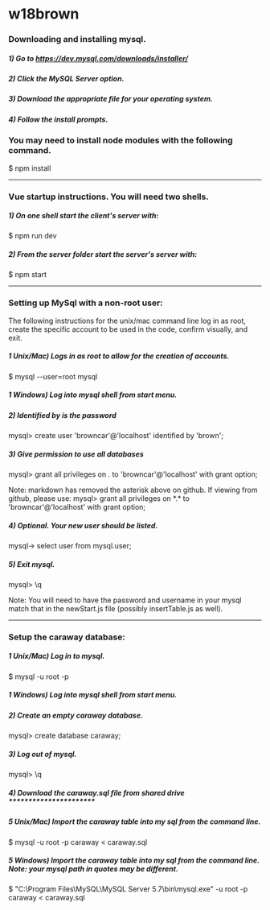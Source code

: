 # w18brown

### Downloading and installing mysql.

##### 1) Go to https://dev.mysql.com/downloads/installer/

##### 2) Click the MySQL Server option.

##### 3) Download the appropriate file for your operating system.

##### 4) Follow the install prompts.

### You may need to install node modules with the following command.
  
  $ npm install

----------------------------

### Vue startup instructions. You will need two shells.  

##### 1) On one shell start the client's server with:

  $ npm run dev

##### 2) From the server folder start the server's server with:

  $ npm start

----------------------------
### Setting up MySql with a non-root user:

  The following instructions for the unix/mac command line log in as root, create the specific account to be used in the code, confirm visually, and exit.

##### 1 Unix/Mac) Logs in as root to allow for the creation of accounts.
  
  $ mysql --user=root mysql  

##### 1 Windows) Log into mysql shell from start menu.
    
##### 2) Identified by is the password
  
  mysql> create user 'browncar'@'localhost' identified by 'brown'; 
  
##### 3) Give permission to use all databases
  
  mysql> grant all privileges on *.* to 'browncar'@'localhost' with grant option;  
  
  Note: markdown has removed the asterisk above on github.  If viewing from github, please use:
  mysql> grant all privileges on \*.\* to 'browncar'@'localhost' with grant option;

##### 4) Optional. Your new user should be listed.
  
  mysql-> select user from mysql.user;  

##### 5) Exit mysql.

  mysql> \q 

  Note: You will need to have the password and username in your mysql match that in the newStart.js file (possibly insertTable.js as well). 
  
----------------------------
### Setup the caraway database:

##### 1 Unix/Mac) Log in to mysql.
  
  $ mysql -u root -p
  
##### 1 Windows) Log into mysql shell from start menu.
  
##### 2) Create an empty caraway database. 
  
  mysql> create database caraway;
  
##### 3) Log out of mysql.
  
  mysql> \q
  
##### 4) Download the caraway.sql file from shared drive **********************
  
##### 5 Unix/Mac) Import the caraway table into my sql from the command line.
  
  $ mysql -u root -p caraway < caraway.sql
  
##### 5 Windows) Import the caraway table into my sql from the command line. Note: your mysql path in quotes may be different.
  
  $ "C:\Program Files\MySQL\MySQL Server 5.7\bin\mysql.exe" -u root -p caraway < caraway.sql
